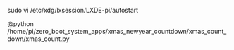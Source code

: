 sudo vi /etc/xdg/lxsession/LXDE-pi/autostart

@python /home/pi/zero_boot_system_apps/xmas_newyear_countdown/xmas_count_down/xmas_count.py
